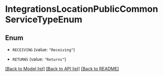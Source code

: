 # IntegrationsLocationPublicCommonServiceTypeEnum

## Enum


* `RECEIVING` (value: `"Receiving"`)

* `RETURNS` (value: `"Returns"`)


[[Back to Model list]](../README.md#documentation-for-models) [[Back to API list]](../README.md#documentation-for-api-endpoints) [[Back to README]](../README.md)


